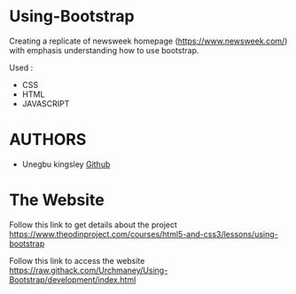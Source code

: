 # Using-Bootstrap
Creating a replicate of newsweek homepage (https://www.newsweek.com/) with emphasis understanding how  to use bootstrap.

Used :
* CSS
* HTML
* JAVASCRIPT

# AUTHORS
* Unegbu kingsley [Github](https://github.com/urchaney)

# The Website

Follow this link to get details about the project https://www.theodinproject.com/courses/html5-and-css3/lessons/using-bootstrap

Follow this link to access the website https://raw.githack.com/Urchmaney/Using-Bootstrap/development/index.html